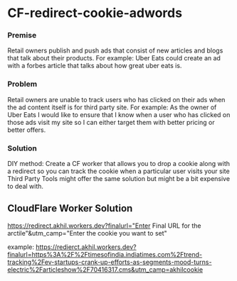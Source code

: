 # CF-redirect-cookie-adwords

### Premise
Retail owners publish and push ads that consist of new articles and blogs that talk about their products. 
For example: Uber Eats could create an ad with a forbes article that talks about how great uber eats is. 

### Problem
Retail owners are unable to track users who has clicked on their ads when the ad content itself is for third party site.
For example: As the owner of Uber Eats I would like to ensure that I know when a user who has clicked on those ads visit my site so I can either target them with better pricing or better offers. 

### Solution 

DIY method: Create a CF worker that allows you to drop a cookie along with a redirect so you can track the cookie when a particular user visits your site
Third Party Tools might offer the same solution but might be a bit expensive to deal with.

## CloudFlare Worker Solution

https://redirect.akhil.workers.dev?finalurl="Enter Final URL for the arctile"&utm_camp="Enter the cookie you want to set"

example: https://redierct.akhil.workers.dev?finalurl=https%3A%2F%2Ftimesofindia.indiatimes.com%2Ftrend-tracking%2Fev-startups-crank-up-efforts-as-segments-mood-turns-electric%2Farticleshow%2F70416317.cms&utm_camp=akhilcookie
